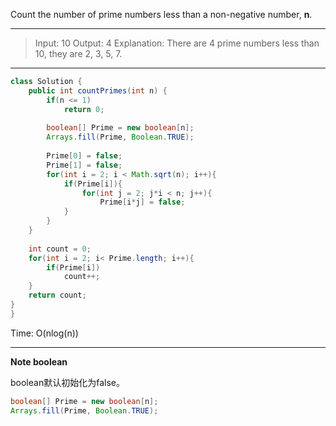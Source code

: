 Count the number of prime numbers less than a non-negative number, **n**.

---

> Input: 10
> Output: 4
> Explanation: There are 4 prime numbers less than 10, they are 2, 3, 5, 7.

---

```java
class Solution {
    public int countPrimes(int n) {
        if(n <= 1) 
            return 0;
    
        boolean[] Prime = new boolean[n];        
        Arrays.fill(Prime, Boolean.TRUE);
      
        Prime[0] = false;
        Prime[1] = false;
        for(int i = 2; i < Math.sqrt(n); i++){
            if(Prime[i]){
                for(int j = 2; j*i < n; j++){
                    Prime[i*j] = false; 
            }
        }
    }
    
    int count = 0; 
    for(int i = 2; i< Prime.length; i++){
        if(Prime[i]) 
            count++;
    }
    return count; 
}
}

```

Time: O(nlog(n))

---

**Note boolean**

boolean默认初始化为false。

```java
boolean[] Prime = new boolean[n];        
Arrays.fill(Prime, Boolean.TRUE);
```

